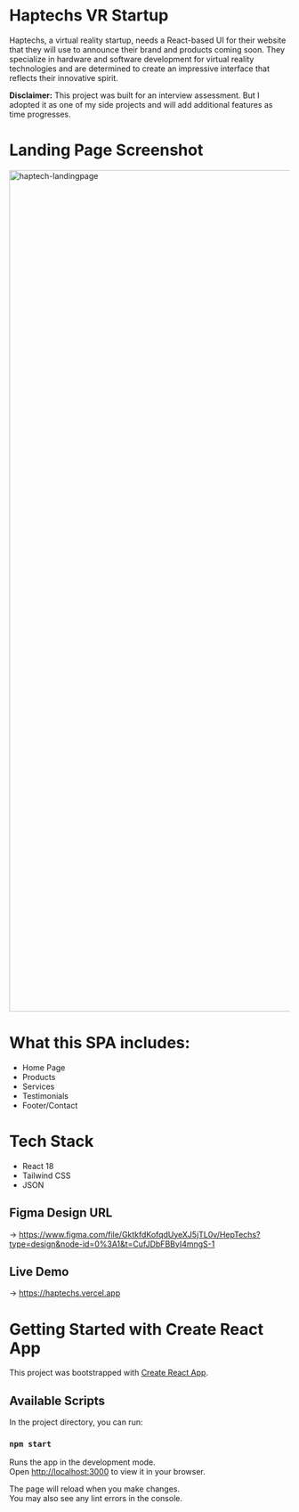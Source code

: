 # Haptechs VR Startup
Haptechs, a virtual reality startup, needs a React-based UI for their website that they will use to announce their brand and products coming soon. They specialize in hardware and software development for virtual reality technologies and are determined to create an impressive interface that reflects their innovative spirit.

**Disclaimer:** This project was built for an interview assessment. But I adopted it as one of my side projects and will add additional features as time progresses.

# Landing Page Screenshot
<img width="1512" alt="haptech-landingpage" src="https://github.com/TreciaKS/haptechs/assets/82657928/1149fbfb-45f2-4002-924e-15b5a83161fc">

# What this SPA includes:
- Home Page
- Products
- Services
- Testimonials
- Footer/Contact

# Tech Stack
- React 18
- Tailwind CSS
- JSON

## Figma Design URL
-> https://www.figma.com/file/GktkfdKofqdUyeXJ5jTL0v/HepTechs?type=design&node-id=0%3A1&t=CufJDbFBByI4mngS-1

## Live Demo
-> https://haptechs.vercel.app

# Getting Started with Create React App

This project was bootstrapped with [Create React App](https://github.com/facebook/create-react-app).

## Available Scripts

In the project directory, you can run:

### `npm start`

Runs the app in the development mode.\
Open [http://localhost:3000](http://localhost:3000) to view it in your browser.

The page will reload when you make changes.\
You may also see any lint errors in the console.
